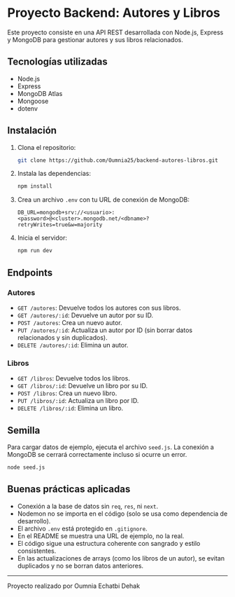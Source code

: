 # Proyecto Backend: Autores y Libros

Este proyecto consiste en una API REST desarrollada con Node.js, Express y MongoDB para gestionar autores y sus libros relacionados.

## Tecnologías utilizadas

- Node.js
- Express
- MongoDB Atlas
- Mongoose
- dotenv

## Instalación

1. Clona el repositorio:
   ```bash
   git clone https://github.com/Oumnia25/backend-autores-libros.git
   ```

2. Instala las dependencias:
   ```bash
   npm install
   ```

3. Crea un archivo `.env` con tu URL de conexión de MongoDB:
   ```env
   DB_URL=mongodb+srv://<usuario>:<password>@<cluster>.mongodb.net/<dbname>?retryWrites=true&w=majority
   ```

4. Inicia el servidor:
   ```bash
   npm run dev
   ```

## Endpoints

### Autores

- `GET /autores`: Devuelve todos los autores con sus libros.
- `GET /autores/:id`: Devuelve un autor por su ID.
- `POST /autores`: Crea un nuevo autor.
- `PUT /autores/:id`: Actualiza un autor por ID (sin borrar datos relacionados y sin duplicados).
- `DELETE /autores/:id`: Elimina un autor.

### Libros

- `GET /libros`: Devuelve todos los libros.
- `GET /libros/:id`: Devuelve un libro por su ID.
- `POST /libros`: Crea un nuevo libro.
- `PUT /libros/:id`: Actualiza un libro por ID.
- `DELETE /libros/:id`: Elimina un libro.

## Semilla

Para cargar datos de ejemplo, ejecuta el archivo `seed.js`. La conexión a MongoDB se cerrará correctamente incluso si ocurre un error.

```bash
node seed.js
```

## Buenas prácticas aplicadas

- Conexión a la base de datos sin `req`, `res`, ni `next`.
- Nodemon no se importa en el código (solo se usa como dependencia de desarrollo).
- El archivo `.env` está protegido en `.gitignore`.
- En el README se muestra una URL de ejemplo, no la real.
- El código sigue una estructura coherente con sangrado y estilo consistentes.
- En las actualizaciones de arrays (como los libros de un autor), se evitan duplicados y no se borran datos anteriores.

---

Proyecto realizado por Oumnia Echatbi Dehak